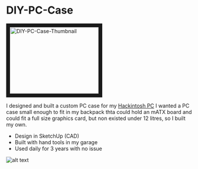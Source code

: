 # DIY-PC-Case

<a href="http://www.youtube.com/watch?feature=player_embedded&v=nkhAjDLhwjE
" target="_blank"><img src="http://img.youtube.com/vi/nkhAjDLhwjE/0.jpg" 
alt="DIY-PC-Case-Thumbnail" width="240" height="180" border="10" /></a>


I designed and built a custom PC case for my [Hackintosh PC](https://www.github.com/oxonomi/Hackintosh)
I wanted a PC case small enough to fit in my backpack thta could hold an mATX board and could fit a full size graphics card, but non existed under 12 litres, so I built my own. 
- Design in SketchUp (CAD)
- Built with hand tools in my garage
- Used daily for 3 years with no issue



![alt text](https://github.com/DIT-PC-Case/images/Font.png "Logo Title Text 1")
